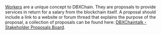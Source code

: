 [Workers](introduction/workers) are a unique concept to DBXChain. They are proposals to provide services in return for a salary from the blockchain itself. A proposal should include a link to a website or forum thread that explains the purpose of the proposal, a collection of proposals can be found here: [DBXChaintalk - Stakeholder Proposals Board](https://bitsharestalk.org/index.php/board,75.0.html).
